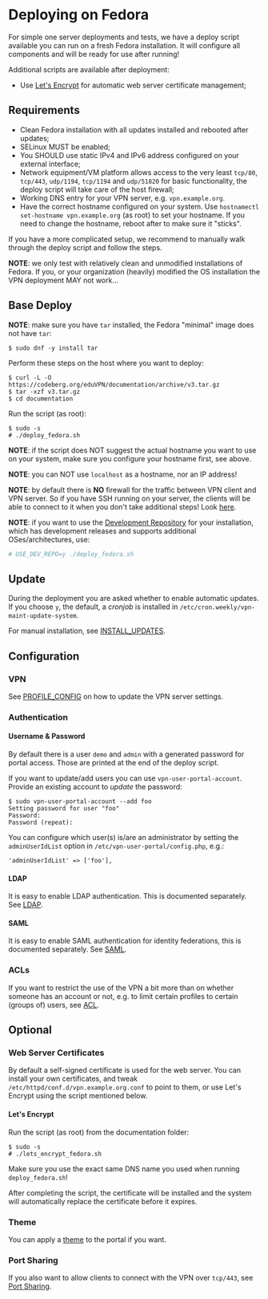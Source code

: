 # Deploying on Fedora

For simple one server deployments and tests, we have a deploy script available 
you can run on a fresh Fedora installation. It will configure all components 
and will be ready for use after running!

Additional scripts are available after deployment:

* Use [Let's Encrypt](https://letsencrypt.org/) for automatic web server 
  certificate management;

## Requirements

* Clean Fedora installation with all updates installed and rebooted after 
  updates;
* SELinux MUST be enabled;
* You SHOULD use static IPv4 and IPv6 address configured on your external 
  interface;
* Network equipment/VM platform allows access to the very least `tcp/80`, 
  `tcp/443`, `udp/1194`, `tcp/1194` and `udp/51820` for basic functionality, 
  the deploy script will take care of the host firewall;
* Working DNS entry for your VPN server, e.g. `vpn.example.org`.
* Have the correct hostname configured on your system. Use 
  `hostnamectl set-hostname vpn.example.org` (as root) to set your hostname. If 
  you need to change the hostname, reboot after to make sure it "sticks".

If you have a more complicated setup, we recommend to manually walk through 
the deploy script and follow the steps.

**NOTE**: we only test with relatively clean and unmodified installations of 
Fedora. If you, or your organization (heavily) modified the OS installation the 
VPN deployment MAY not work...

## Base Deploy

**NOTE**: make sure you have `tar` installed, the Fedora "minimal" image does
not have `tar`:

    $ sudo dnf -y install tar

Perform these steps on the host where you want to deploy:

    $ curl -L -O https://codeberg.org/eduVPN/documentation/archive/v3.tar.gz
    $ tar -xzf v3.tar.gz
    $ cd documentation

Run the script (as root):

    $ sudo -s
    # ./deploy_fedora.sh

**NOTE**: if the script does NOT suggest the actual hostname you want to use 
on your system, make sure you configure your hostname first, see above.

**NOTE**: you can NOT use `localhost` as a hostname, nor an IP address!

**NOTE**: by default there is **NO** firewall for the traffic between VPN 
client and VPN server. So if you have SSH running on your server, the clients
will be able to connect to it when you don't take additional steps! Look 
[here](FIREWALL.md).

**NOTE**: if you want to use the [Development Repository](DEVELOPMENT_REPO.md) 
for your installation, which has development releases and supports additional 
OSes/architectures, use:

```bash
# USE_DEV_REPO=y ./deploy_fedora.sh
```

## Update

During the deployment you are asked whether to enable automatic updates. If you
choose `y`, the default, a _cronjob_ is installed in 
`/etc/cron.weekly/vpn-maint-update-system`.

For manual installation, see [INSTALL_UPDATES](INSTALL_UPDATES.md).

## Configuration

### VPN

See [PROFILE_CONFIG](PROFILE_CONFIG.md) on how to update the VPN server 
settings.

### Authentication 

#### Username & Password

By default there is a user `demo` and `admin` with a generated password for 
portal access. Those are printed at the end of the deploy script.

If you want to update/add users you can use `vpn-user-portal-account`. 
Provide an existing account to _update_ the password:

    $ sudo vpn-user-portal-account --add foo
    Setting password for user "foo"
    Password: 
    Password (repeat): 

You can configure which user(s) is/are an administrator by setting the 
`adminUserIdList` option in `/etc/vpn-user-portal/config.php`, e.g.:

    'adminUserIdList' => ['foo'],

#### LDAP

It is easy to enable LDAP authentication. This is documented separately. See
[LDAP](LDAP.md).

#### SAML

It is easy to enable SAML authentication for identity federations, this is 
documented separately. See [SAML](SAML.md).

### ACLs

If you want to restrict the use of the VPN a bit more than on whether someone
has an account or not, e.g. to limit certain profiles to certain (groups of)
users, see [ACL](ACL.md).

## Optional

### Web Server Certificates

By default a self-signed certificate is used for the web server. You can 
install your own certificates, and tweak 
`/etc/httpd/conf.d/vpn.example.org.conf` to point to them, or use Let's Encrypt 
using the script mentioned below.

#### Let's Encrypt

Run the script (as root) from the documentation folder:

    $ sudo -s
    # ./lets_encrypt_fedora.sh

Make sure you use the exact same DNS name you used when running 
`deploy_fedora.sh`! 

After completing the script, the certificate will be installed and the system 
will automatically replace the certificate before it expires.

### Theme

You can apply a [theme](BRANDING.md) to the portal if you want.

### Port Sharing

If you also want to allow clients to connect with the VPN over `tcp/443`, see 
[Port Sharing](PORT_SHARING.md).
